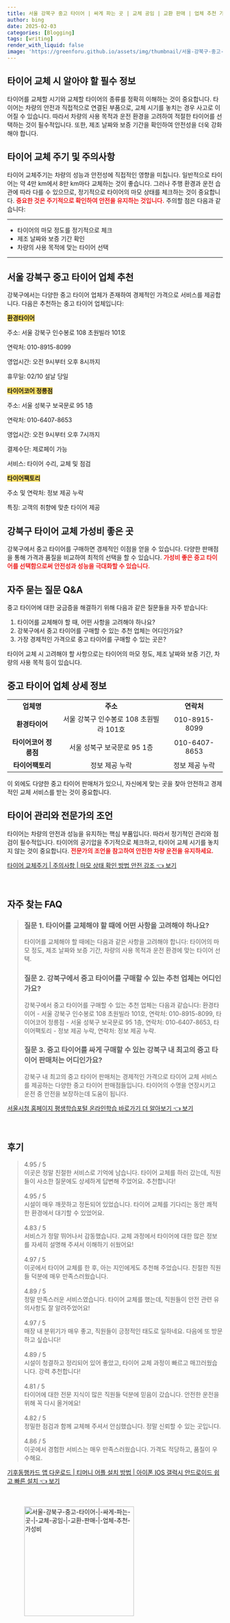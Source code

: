 ```yaml
---
title: 서울 강북구 중고 타이어 | 싸게 파는 곳 | 교체 공임 | 교환 판매 | 업체 추천 가성비
author: bing
date: 2025-02-03
categories: [Blogging]
tags: [writing]
render_with_liquid: false
image: 'https://greenforu.github.io/assets/img/thumbnail/서울-강북구-중고-타이어-|-싸게-파는-곳-|-교체-공임-|-교환-판매-|-업체-추천-가성비.webp'
---
```



<h2 id='타이어_교체_정보'>타이어 교체 시 알아야 할 필수 정보</h2>

<p>타이어를 교체할 시기와 교체할 타이어의 종류를 정확히 이해하는 것이 중요합니다. 타이어는 차량의 안전과 직접적으로 연결된 부품으로, 교체 시기를 놓치는 경우 사고로 이어질 수 있습니다. 따라서 차량의 사용 목적과 운전 환경을 고려하여 적절한 타이어를 선택하는 것이 필수적입니다. 또한, 제조 날짜와 보증 기간을 확인하여 안전성을 더욱 강화해야 합니다.</p>

<h2 id='타이어_교체주기_및_주의사항'>타이어 교체 주기 및 주의사항</h2>

<p>타이어 교체주기는 차량의 성능과 안전성에 직접적인 영향을 미칩니다. 일반적으로 타이어는 약 4만 km에서 8만 km마다 교체하는 것이 좋습니다. 그러나 주행 환경과 운전 습관에 따라 다를 수 있으므로, 정기적으로 타이어의 마모 상태를 체크하는 것이 중요합니다. <b><span style="color: #ee2323;">중요한 것은 주기적으로 확인하여 안전을 유지하는 것입니다.</span></b> 주의할 점은 다음과 같습니다:</p>

<hr />

<ul>
    <li>타이어의 마모 정도를 정기적으로 체크</li>
    <li>제조 날짜와 보증 기간 확인</li>
    <li>차량의 사용 목적에 맞는 타이어 선택</li>
</ul>

<hr />

<h2 id='강북구_중고_타이어_업체_추천'>서울 강북구 중고 타이어 업체 추천</h2>

<p>강북구에서는 다양한 중고 타이어 업체가 존재하여 경제적인 가격으로 서비스를 제공합니다. 다음은 추천하는 중고 타이어 업체입니다:</p>

<p><b><span style="background-color: #ffe066;">환경타이어</span></b></p>

<p>주소: 서울 강북구 인수봉로 108 초원빌라 101호</p>

<p>연락처: 010-8915-8099</p>

<p>영업시간: 오전 9시부터 오후 8시까지</p>

<p>휴무일: 02/10 설날 당일</p>

<p><b><span style="background-color: #ffe066;">타이어코어 정릉점</span></b></p>

<p>주소: 서울 성북구 보국문로 95 1층</p>

<p>연락처: 010-6407-8653</p>

<p>영업시간: 오전 9시부터 오후 7시까지</p>

<p>결제수단: 제로페이 가능</p>

<p>서비스: 타이어 수리, 교체 및 점검</p>

<p><b><span style="background-color: #ffe066;">타이어팩토리</span></b></p>

<p>주소 및 연락처: 정보 제공 누락</p>

<p>특징: 고객의 취향에 맞춘 타이어 제공</p>

<h2 id='가성비_좋은_타이어_교체_업체'>강북구 타이어 교체 가성비 좋은 곳</h2>

<p>강북구에서 중고 타이어를 구매하면 경제적인 이점을 얻을 수 있습니다. 다양한 판매점을 통해 가격과 품질을 비교하여 최적의 선택을 할 수 있습니다. <b><span style="color: #ee2323;">가성비 좋은 중고 타이어를 선택함으로써 안전성과 성능을 극대화할 수 있습니다.</span></b></p>

<h2 id='중고_타이어_구매_관련_질문'>자주 묻는 질문 Q&A</h2>

<p>중고 타이어에 대한 궁금증을 해결하기 위해 다음과 같은 질문들을 자주 받습니다:</p>

<ol>
    <li>타이어를 교체해야 할 때, 어떤 사항을 고려해야 하나요?</li>
    <li>강북구에서 중고 타이어를 구매할 수 있는 추천 업체는 어디인가요?</li>
    <li>가장 경제적인 가격으로 중고 타이어를 구매할 수 있는 곳은?</li>
</ol>

<p>타이어 교체 시 고려해야 할 사항으로는 타이어의 마모 정도, 제조 날짜와 보증 기간, 차량의 사용 목적 등이 있습니다.</p>

<h2 id='중고_타이어_업체_상세정보'>중고 타이어 업체 상세 정보</h2>

<table>
    <tr>
        <td style="text-align: center; height: 17px;"><b>업체명</b></td>
        <td style="text-align: center; height: 17px;"><b>주소</b></td>
        <td style="text-align: center; height: 17px;"><b>연락처</b></td>
    </tr>
    <tr>
        <td style="text-align: center; height: 17px;"><b>환경타이어</b></td>
        <td style="text-align: center; height: 17px;">서울 강북구 인수봉로 108 초원빌라 101호</td>
        <td style="text-align: center; height: 17px;">010-8915-8099</td>
    </tr>
    <tr>
        <td style="text-align: center; height: 17px;"><b>타이어코어 정릉점</b></td>
        <td style="text-align: center; height: 17px;">서울 성북구 보국문로 95 1층</td>
        <td style="text-align: center; height: 17px;">010-6407-8653</td>
    </tr>
    <tr>
        <td style="text-align: center; height: 17px;"><b>타이어팩토리</b></td>
        <td style="text-align: center; height: 17px;">정보 제공 누락</td>
        <td style="text-align: center; height: 17px;">정보 제공 누락</td>
    </tr>
</table>

<p>이 외에도 다양한 중고 타이어 판매처가 있으니, 자신에게 맞는 곳을 찾아 안전하고 경제적인 교체 서비스를 받는 것이 중요합니다.</p>

<h2 id='전문가의_조언'>타이어 관리와 전문가의 조언</h2>

<p>타이어는 차량의 안전과 성능을 유지하는 핵심 부품입니다. 따라서 정기적인 관리와 점검이 필수적입니다. 타이어의 공기압을 주기적으로 체크하고, 타이어 교체 시기를 놓치지 않는 것이 중요합니다. <b><span style="color: #ee2323;">전문가의 조언을 참고하여 안전한 차량 운전을 유지하세요.</span></b></p>


<p><a class="click-button" title="타이어 교체주기 | 주의사항 | 마모 상태 확인 방법 안전 강조" href="https://greenforu.github.io/posts/%ED%83%80%EC%9D%B4%EC%96%B4-%EA%B5%90%EC%B2%B4%EC%A3%BC%EA%B8%B0-%EC%A3%BC%EC%9D%98%EC%82%AC%ED%95%AD-%EB%A7%88%EB%AA%A8-%EC%83%81%ED%83%9C-%ED%99%95%EC%9D%B8-%EB%B0%A9%EB%B2%95-%EC%95%88%EC%A0%84-%EA%B0%95%EC%A1%B0/" rel="dofollow">타이어 교체주기 | 주의사항 | 마모 상태 확인 방법 안전 강조 👈 보기</a></p><br>
<h2 id='자주_찾는_FAQ'>자주 찾는 FAQ</h2>
<div itemscope="" itemtype="https://schema.org/FAQPage"> 
<blockquote> 
<div itemscope="" itemprop="mainEntity" itemtype="https://schema.org/Question"> 
<h3 itemprop="name">질문 1. 타이어를 교체해야 할 때에 어떤 사항을 고려해야 하나요?</h3> 
<div itemscope="" itemprop="acceptedAnswer" itemtype="https://schema.org/Answer"> 
<span itemprop="text"> 
<p>타이어를 교체해야 할 때에는 다음과 같은 사항을 고려해야 합니다: 타이어의 마모 정도, 제조 날짜와 보증 기간, 차량의 사용 목적과 운전 환경에 맞는 타이어 선택.</p> 
</span> 
</div> 
</div> 
<div itemscope="" itemprop="mainEntity" itemtype="https://schema.org/Question"> 
<h3 itemprop="name">질문 2. 강북구에서 중고 타이어를 구매할 수 있는 추천 업체는 어디인가요?</h3> 
<div itemscope="" itemprop="acceptedAnswer" itemtype="https://schema.org/Answer"> 
<span itemprop="text"> 
<p>강북구에서 중고 타이어를 구매할 수 있는 추천 업체는 다음과 같습니다: 환경타이어 - 서울 강북구 인수봉로 108 초원빌라 101호, 연락처: 010-8915-8099, 타이어코어 정릉점 - 서울 성북구 보국문로 95 1층, 연락처: 010-6407-8653, 타이어팩토리 - 정보 제공 누락, 연락처: 정보 제공 누락.</p> 
</span> 
</div> 
</div> 
<div itemscope="" itemprop="mainEntity" itemtype="https://schema.org/Question"> 
<h3 itemprop="name">질문 3. 중고 타이어를 싸게 구매할 수 있는 강북구 내 최고의 중고 타이어 판매처는 어디인가요?</h3> 
<div itemscope="" itemprop="acceptedAnswer" itemtype="https://schema.org/Answer"> 
<span itemprop="text"> 
<p>강북구 내 최고의 중고 타이어 판매처는 경제적인 가격으로 타이어 교체 서비스를 제공하는 다양한 중고 타이어 판매점들입니다. 타이어의 수명을 연장시키고 운전 중 안전을 보장하는데 도움이 됩니다.</p> 
</span> 
</div> 
</div> 
</blockquote> 
</div>
<p><a class="click-button" title="서울시청 홈페이지 평생학습포털 온라인학습 바로가기 더 알아보기" href="https://greenforu.github.io/posts/%EC%84%9C%EC%9A%B8%EC%8B%9C%EC%B2%AD-%ED%99%88%ED%8E%98%EC%9D%B4%EC%A7%80-%ED%8F%89%EC%83%9D%ED%95%99%EC%8A%B5%ED%8F%AC%ED%84%B8-%EC%98%A8%EB%9D%BC%EC%9D%B8%ED%95%99%EC%8A%B5-%EB%B0%94%EB%A1%9C%EA%B0%80%EA%B8%B0-%EB%8D%94-%EC%95%8C%EC%95%84%EB%B3%B4%EA%B8%B0/" rel="dofollow">서울시청 홈페이지 평생학습포털 온라인학습 바로가기 더 알아보기 👈 보기</a></p><br>
<h2 id='후기'>후기</h2>
<div itemscope itemtype="https://schema.org/Product">
  <blockquote>
  <div itemprop="review" itemscope itemtype="https://schema.org/Review">
      <div itemprop="reviewRating" itemscope itemtype="https://schema.org/Rating"> <span itemprop="ratingValue">4.95</span> / <span itemprop="bestRating">5</span> </div>
      <span itemprop="reviewBody">이곳은 정말 친절한 서비스로 기억에 남습니다. 타이어 교체를 하러 갔는데, 직원들이 사소한 질문에도 상세하게 답변해 주었어요. 추천합니다!</span>
  </div>
  <br>
  <div itemprop="review" itemscope itemtype="https://schema.org/Review">
      <div itemprop="reviewRating" itemscope itemtype="https://schema.org/Rating"> <span itemprop="ratingValue">4.95</span> / <span itemprop="bestRating">5</span> </div>
      <span itemprop="reviewBody">시설이 매우 깨끗하고 정돈되어 있었습니다. 타이어 교체를 기다리는 동안 쾌적한 환경에서 대기할 수 있었어요.</span>
  </div>
  <br>
  <div itemprop="review" itemscope itemtype="https://schema.org/Review">
      <div itemprop="reviewRating" itemscope itemtype="https://schema.org/Rating"> <span itemprop="ratingValue">4.83</span> / <span itemprop="bestRating">5</span> </div>
      <span itemprop="reviewBody">서비스가 정말 뛰어나서 감동했습니다. 교체 과정에서 타이어에 대한 많은 정보를 자세히 설명해 주셔서 이해하기 쉬웠어요!</span>
  </div>
  <br>
  <div itemprop="review" itemscope itemtype="https://schema.org/Review">
      <div itemprop="reviewRating" itemscope itemtype="https://schema.org/Rating"> <span itemprop="ratingValue">4.97</span> / <span itemprop="bestRating">5</span> </div>
      <span itemprop="reviewBody">이곳에서 타이어 교체를 한 후, 아는 지인에게도 추천해 주었습니다. 친절한 직원들 덕분에 매우 만족스러웠습니다.</span>
  </div>
  <br>
  <div itemprop="review" itemscope itemtype="https://schema.org/Review">
      <div itemprop="reviewRating" itemscope itemtype="https://schema.org/Rating"> <span itemprop="ratingValue">4.89</span> / <span itemprop="bestRating">5</span> </div>
      <span itemprop="reviewBody">정말 만족스러운 서비스였습니다. 타이어 교체를 했는데, 직원들이 안전 관련 유의사항도 잘 알려주었어요!</span>
  </div>
  <br>
  <div itemprop="review" itemscope itemtype="https://schema.org/Review">
      <div itemprop="reviewRating" itemscope itemtype="https://schema.org/Rating"> <span itemprop="ratingValue">4.97</span> / <span itemprop="bestRating">5</span> </div>
      <span itemprop="reviewBody">매장 내 분위기가 매우 좋고, 직원들이 긍정적인 태도로 일하네요. 다음에 또 방문하고 싶습니다!</span>
  </div>
  <br>
  <div itemprop="review" itemscope itemtype="https://schema.org/Review">
      <div itemprop="reviewRating" itemscope itemtype="https://schema.org/Rating"> <span itemprop="ratingValue">4.89</span> / <span itemprop="bestRating">5</span> </div>
      <span itemprop="reviewBody">시설이 청결하고 정리되어 있어 좋았고, 타이어 교체 과정이 빠르고 매끄러웠습니다. 강력 추천합니다!</span>
  </div>
  <br>
  <div itemprop="review" itemscope itemtype="https://schema.org/Review">
      <div itemprop="reviewRating" itemscope itemtype="https://schema.org/Rating"> <span itemprop="ratingValue">4.81</span> / <span itemprop="bestRating">5</span> </div>
      <span itemprop="reviewBody">타이어에 대한 전문 지식이 많은 직원들 덕분에 믿음이 갔습니다. 안전한 운전을 위해 꼭 다시 올거에요!</span>
  </div>
  <br>
  <div itemprop="review" itemscope itemtype="https://schema.org/Review">
      <div itemprop="reviewRating" itemscope itemtype="https://schema.org/Rating"> <span itemprop="ratingValue">4.82</span> / <span itemprop="bestRating">5</span> </div>
      <span itemprop="reviewBody">정밀한 점검과 함께 교체해 주셔서 안심했습니다. 정말 신뢰할 수 있는 곳입니다.</span>
  </div>
  <br>
  <div itemprop="review" itemscope itemtype="https://schema.org/Review">
      <div itemprop="reviewRating" itemscope itemtype="https://schema.org/Rating"> <span itemprop="ratingValue">4.86</span> / <span itemprop="bestRating">5</span> </div>
      <span itemprop="reviewBody">이곳에서 경험한 서비스는 매우 만족스러웠습니다. 가격도 적당하고, 품질이 우수해요.</span>
  </div>
  </blockquote>
</div>
<p><a class="click-button" title="기후동행카드 앱 다운로드 | 티머니 어플 설치 방법 | 아이폰 IOS 갤럭시 안드로이드 쉽고 빠른 설치" href="https://greenforu.github.io/posts/%EA%B8%B0%ED%9B%84%EB%8F%99%ED%96%89%EC%B9%B4%EB%93%9C-%EC%95%B1-%EB%8B%A4%EC%9A%B4%EB%A1%9C%EB%93%9C-%ED%8B%B0%EB%A8%B8%EB%8B%88-%EC%96%B4%ED%94%8C-%EC%84%A4%EC%B9%98-%EB%B0%A9%EB%B2%95-%EC%95%84%EC%9D%B4%ED%8F%B0-IOS-%EA%B0%A4%EB%9F%AD%EC%8B%9C-%EC%95%88%EB%93%9C%EB%A1%9C%EC%9D%B4%EB%93%9C-%EC%89%BD%EA%B3%A0-%EB%B9%A0%EB%A5%B8-%EC%84%A4%EC%B9%98/" rel="dofollow">기후동행카드 앱 다운로드 | 티머니 어플 설치 방법 | 아이폰 IOS 갤럭시 안드로이드 쉽고 빠른 설치 👈 보기</a></p><br>
<figure class="image"><img src="https://greenforu.github.io/assets/img/thumbnail/서울-강북구-중고-타이어-|-싸게-파는-곳-|-교체-공임-|-교환-판매-|-업체-추천-가성비.webp" alt="서울-강북구-중고-타이어-|-싸게-파는-곳-|-교체-공임-|-교환-판매-|-업체-추천-가성비" width="256" height="256"></figure>